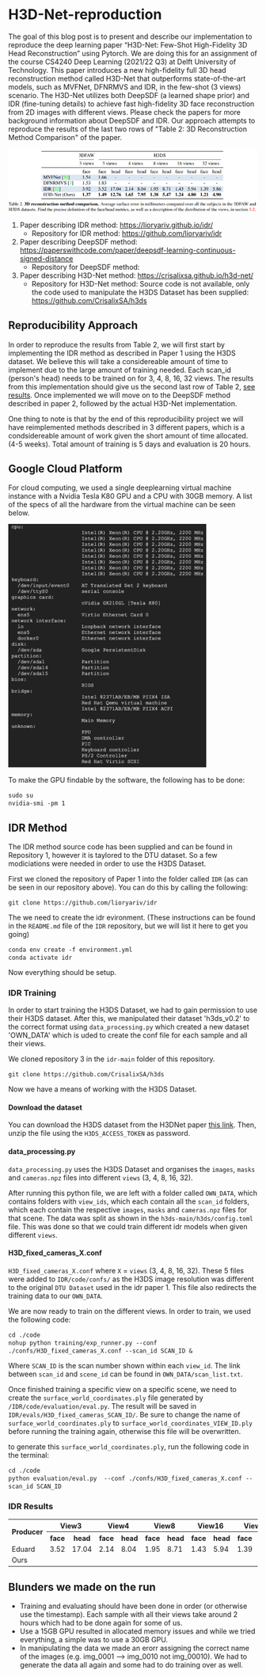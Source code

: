 
# H3D-Net-reproduction
The goal of this blog post is to present and describe our implementation to reproduce the deep learning paper “H3D-Net: Few-Shot High-Fidelity 3D Head Reconstruction” using Pytorch. We are doing this for an assignment of the course CS4240 Deep Learning (2021/22 Q3) at Delft University of Technology. This paper introduces a new high-fidelity full 3D head reconstruction method called H3D-Net that outperforms state-of-the-art models, such as MVFNet, DFNRMVS and IDR, in the few-shot (3 views) scenario. The H3D-Net utilizes both DeepSDF (a learned shape prior) and IDR (fine-tuning details) to achieve fast high-fidelity 3D face reconstruction from 2D images with different views. Please check the papers for more background information about DeepSDF and IDR. Our approach attempts to reproduce the results of the last two rows of "Table 2: 3D Reconstruction Method Comparison" of the paper.

![Table 2 ](README_images/Table2.png)

1. Paper describing IDR method: https://lioryariv.github.io/idr/  
   - Repository for IDR method: https://github.com/lioryariv/idr
2. Paper describing DeepSDF method: https://paperswithcode.com/paper/deepsdf-learning-continuous-signed-distance  
   - Repository for DeepSDF method: 
3. Paper describing H3D-Net method: https://crisalixsa.github.io/h3d-net/  
   - Repository for H3D-Net method: Source code is not available, only the code used to manipulate the H3DS Dataset has been supplied: https://github.com/CrisalixSA/h3ds

## Reproducibility Approach

In order to reproduce the results from Table 2, we will first start by implementing the IDR method as described in Paper 1 using the H3DS dataset. We believe this will take a considereable amount of time to implement due to the large amount of training needed. Each scan_id (person's head) needs to be trained on for 3, 4, 8, 16, 32 views. The results from this implementation should give us the second last row of Table 2, [see results](#idr-results).
Once implemented we will move on to the DeepSDF method described in paper 2, followed by the actual H3D-Net implementation. 

One thing to note is that by the end of this reproducibility project we will have reimplemented methods described in 3 different papers, which is a condsidereable amount of work given the short amount of time allocated. (4-5 weeks). Total amount of training is 5 days and evaluation is 20 hours.  


## Google Cloud Platform
For cloud computing, we used a single deeplearning virtual machine instance with a Nvidia Tesla K80 GPU and a CPU with 30GB memory. A list of the specs of all the hardware from the virtual machine can be seen below. 

<img src="README_images/hardware.png" alt="Hardware specs" width="400"/>

To make the GPU findable by the software, the following has to be done:
```
sudo su
nvidia-smi -pm 1
```
 
## IDR Method

The IDR method source code has been supplied and can be found in Repository 1, however it is taylored to the DTU dataset. So a few modiciations were needed in order to use the H3DS Dataset. 

First we cloned the repository of Paper 1 into the folder called `IDR` (as can be seen in our repository above). You can do this by calling the following:

```
git clone https://github.com/lioryariv/idr
```

The we need to create the idr evironment. (These instructions can be found in the `README.md` file of the `IDR` repository, but we will list it here to get you going)

```
conda env create -f environment.yml
conda activate idr
```

Now everything should be setup. 

### IDR Training

In order to start training the H3DS Dataset, we had to gain permission to use their H3DS dataset. After this, we manipulated their dataset 'h3ds_v0.2' to the correct format using `data_processing.py` which created a new dataset 'OWN_DATA' which is uded to create the conf file for each sample and all their views.

We cloned repository 3 in the `idr-main` folder of this repository.

```
git clone https://github.com/CrisalixSA/h3ds
```

Now we have a means of working with the H3DS Dataset.

#### Download the dataset
You can download the H3DS dataset from the H3DNet paper [this link](https://drive.google.com/file/d/1is1AByaMwaWJJN6CwQ4MmeqCHIMiijZw/view?usp=sharing).
Then, unzip the file using the `H3DS_ACCESS_TOKEN` as password. 

#### data_processing.py

`data_processing.py` uses the H3DS Dataset and organises the `images`, `masks` and `cameras.npz` files into different `views` (3, 4, 8, 16, 32). 

After running this python file, we are left with a folder called `OWN_DATA`, which contains folders with `view_ids`, which each contain all the `scan_id` folders, which each contain the respective `images`, `masks` and `cameras.npz` files for that scene. The data was split as shown in the `h3ds-main/h3ds/config.toml` file. This was done so that we could train different idr models when given different `views`.

#### H3D_fixed_cameras_X.conf

`H3D_fixed_cameras_X.conf` where `X` = `views` (3, 4, 8, 16, 32). These 5 files were added to `IDR/code/confs/` as the H3DS image resolution was different to the original `DTU Dataset` used in the idr paper 1. This file also redirects the training data to our `OWN_DATA`.

We are now ready to train on the different views. In order to train, we used the following code:

```
cd ./code
nohup python training/exp_runner.py --conf ./confs/H3D_fixed_cameras_X.conf --scan_id SCAN_ID &
```
Where `SCAN_ID` is the scan number shown within each `view_id`. The link between `scan_id` and `scene_id` can be found in `OWN_DATA/scan_list.txt`. 

Once finished training a specific view on a specific scene, we need to create the `surface_world_coordinates.ply` file generated by `/IDR/code/evaluation/eval.py`. The result will be saved in `IDR/evals/H3D_fixed_cameras_SCAN_ID/`. Be sure to change the name of `surface_world_coordinates.ply` to `surface_world_coordinates_VIEW_ID.ply` before running the training again, otherwise this file will be overwritten.

to generate this `surface_world_coordinates.ply`, run the following code in the terminal:

```
cd ./code
python evaluation/eval.py  --conf ./confs/H3D_fixed_cameras_X.conf --scan_id SCAN_ID
```

### IDR Results

<table>
   <tr>
      <th rowspan="2">Producer</th>
      <th colspan="2">View3</th>
      <th colspan="2">View4</th>
      <th colspan="2">View8</th>
      <th colspan="2">View16</th>
      <th colspan="2">View32</th>
   </tr>
   <tr>
      <th>face</th>
      <th>head</th>
      <th>face</th>
      <th>head</th>
      <th>face</th>
      <th>head</th>
      <th>face</th>
      <th>head</th>
      <th>face</th>
      <th>head</th>
   </tr>
   <tr>
      <td>Eduard</td>
      <td>3.52</td>
      <td>17.04</td>
      <td>2.14</td>
      <td>8.04</td>
      <td>1.95</td>
      <td>8.71</td>
      <td>1.43</td>
      <td>5.94</td>
      <td>1.39</td>
      <td>5.86</td>
   </tr>
   <tr>
      <td>Ours</td>
      <td></td>
      <td></td>
      <td></td>
      <td></td>
      <td></td>
      <td></td>
      <td></td>
      <td></td>
      <td></td>
      <td></td>
   </tr>
</table>

## Blunders we made on the run
- Training and evaluating should have been done in order (or otherwise use the timestamp). Each sample with all their views take around 2 hours which had to be done again for some of us.
- Use a 15GB GPU resulted in allocated memory issues and while we tried everything, a simple was to use a 30GB GPU. 
- In manipulating the data we made an erorr assigning the correct name of the images (e.g. img_0001 --> img_0010 not img_00010). We had to generate the data all again and some had to do training over as well.


